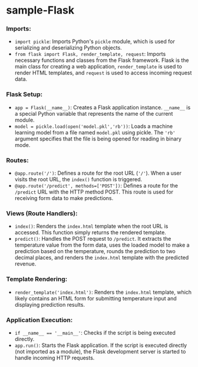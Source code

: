 # sample-Flask

### Imports:

- `import pickle`: Imports Python's `pickle` module, which is used for serializing and deserializing Python objects.
- `from flask import Flask, render_template, request`: Imports necessary functions and classes from the Flask framework. Flask is the main class for creating a web application, `render_template` is used to render HTML templates, and `request` is used to access incoming request data.

### Flask Setup:

- `app = Flask(__name__)`: Creates a Flask application instance. `__name__` is a special Python variable that represents the name of the current module.
- `model = pickle.load(open('model.pkl','rb'))`: Loads a machine learning model from a file named `model.pkl` using pickle. The `'rb'` argument specifies that the file is being opened for reading in binary mode.

### Routes:

- `@app.route('/')`: Defines a route for the root URL (`'/'`). When a user visits the root URL, the `index()` function is triggered.
- `@app.route('/predict', methods=['POST'])`: Defines a route for the `/predict` URL with the HTTP method POST. This route is used for receiving form data to make predictions.

### Views (Route Handlers):

- `index()`: Renders the `index.html` template when the root URL is accessed. This function simply returns the rendered template.
- `predict()`: Handles the POST request to `/predict`. It extracts the temperature value from the form data, uses the loaded model to make a prediction based on the temperature, rounds the prediction to two decimal places, and renders the `index.html` template with the predicted revenue.

### Template Rendering:

- `render_template('index.html')`: Renders the `index.html` template, which likely contains an HTML form for submitting temperature input and displaying prediction results.

### Application Execution:

- `if __name__ == '__main__'`: Checks if the script is being executed directly.
- `app.run()`: Starts the Flask application. If the script is executed directly (not imported as a module), the Flask development server is started to handle incoming HTTP requests.
